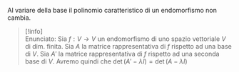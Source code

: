 Al variare della base il polinomio caratteristico di un endomorfismo non cambia.

> [!info]  
  Enunciato: 
  Sia $f:V\to V$ un endomorfismo di uno spazio vettoriale $V$ di dim. finita.
  Sia $A$ la matrice rappresentativa di $f$ rispetto ad una base di $V$.
  Sia $A'$ la matrice rappresentativa di $f$ rispetto ad una seconda base di $V$.
  Avremo quindi che $\det(A'-\lambda I)=\det(A-\lambda I)$
  